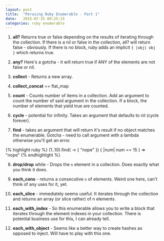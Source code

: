 ```yaml
---
layout: post
title:  "Perusing Ruby Enumerable - Part 1"
date:   2015-07-25 09:25:15
categories: ruby enumerable 
---
```


1. **all?** Returns true or false depending on the results of iterating through the collection. If there is a nil or false in the collection, all? will return false - obviously. If there is no block, ruby adds an implicit `{ |obj| obj }` which returns true. 

2. **any?** Here's a gotcha - it will return true if ANY of the elements are not false or nil. 

3. **collect** - Returns a new array. 

4. **collect_concat** == flat_map 

5. **count** - Counts number of items in a collection. Add an argument to count the number of said argument in the collection. If a block, the number of elements that yield true are counted. 

6. **cycle** - potential for infinity. Takes an argument that defaults to nil (cycle forever). 

7. **find** - takes an argument that will return it's result if no object matches the enumerable. Gotcha - need to call argument with a lambda otherwise you'll get an error. 

{% highlight ruby %}
(1..10).find( -> { "nope" }) { |num| num == 15 }
=> "nope"
{% endhighlight %}

8. **drop/drop** while - Drops the `n` element in a collection. Does exactly what you think it does. 

9. **each_cons** - returns a consecutive `n` of elements. Weird one here, can't think of any uses for it, yet. 

10. **each_slice** - immediately seems useful. It iterates through the collection and returns an array (or slice rather) of n elements. 

11. **each_with_index** - So this enumerable allows you to write a block that iterates through the element indexes in your collection. There is potential business use for this, I can already tell. 

12. **each_with_object** - Seems like a better way to create hashes as opposed to inject. Will have to play with this one. 

